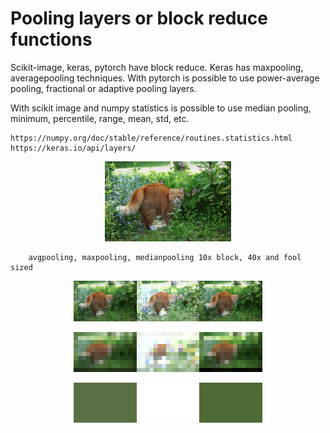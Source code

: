 
# Pooling layers or block reduce functions

Scikit-image, keras, pytorch have block reduce.
Keras has maxpooling, averagepooling techniques.
With pytorch is possible to use power-average pooling, fractional or adaptive pooling layers.

With scikit image and numpy statistics is possible to use median pooling, minimum, percentile, range, mean, std, etc. 
```
https://numpy.org/doc/stable/reference/routines.statistics.html
https://keras.io/api/layers/
```
<p align="center"> <img src="cat.jpg"  width = 40%  /> </p>

		avgpooling, maxpooling, medianpooling 10x block, 40x and fool sized
<p align="center"> <img src="avgpool10x.png"  width = 20%  /><img src="maxpool10x.png"  width = 20%  /><img src="medianpool10x.png"             width = 20%  /> </p>
<p align="center"> <img src="avgpool40x.png"  width = 20%  /><img src="maxpool40x.png"  width = 20%  /><img src="medianpool40x.png"             width = 20%  /> </p>
<p align="center"> <img src="avgpoolfullsize.png"  width = 20%  /><img src="maxpoolfullsize.png"  width = 20%  /><img src="medianpoolfullsize.png"             width = 20%  /> </p>

